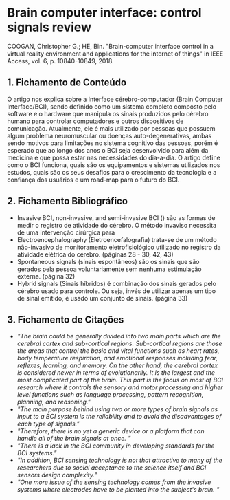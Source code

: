 # Brain computer interface: control signals review

COOGAN, Christopher G.; HE, Bin. "Brain-computer interface control in a virtual reality environment and applications for the internet of things" in IEEE Access, vol. 6, p. 10840-10849, 2018.

## 1. Fichamento de Conteúdo
O artigo nos explica sobre a Interface cérebro-computador (Brain Computer Interface/BCI), sendo definido como um sistema completo composto pelo software e o hardware que manipula os sinais produzidos pelo cérebro humano para controlar computadores e outros dispositivos de comunicação. Atualmente, ele é mais utilizado por pessoas que possuem algum problema neuromuscular ou doenças auto-degenerativas, ambas sendo motivos para limitações no sistema cognitivo das pessoas, porém é esperado que ao longo dos anos o BCI seja desenvolvido para além da medicina e que possa estar nas necessidades do dia-a-dia. O artigo define como o BCI funciona, quais são os equipamentos e sistemas utilizados nos estudos, quais são os seus desafios para o crescimento da tecnologia e a confiança dos usuários e um road-map para o futuro do BCI.

## 2. Fichamento Bibliográfico
* Invasive BCI, non-invasive, and semi-invasive BCI () são as formas de medir o registro de atividade do cérebro. O método invaviso necessita de uma intervenção cirúrgica para 
* Electroencephalography (Eletroencefalografia) trata-se de um método não-invasivo de monitoramento eletrofisiológico utilizado no registro da atividade elétrica do cérebro. (páginas 28 - 30, 42, 43)
* Spontaneous signals (sinais espontâneos) são os sinais que são gerados pela pessoa voluntariamente sem nenhuma estimulação externa. (página 32)
* Hybrid signals (Sinais híbridos) é combinação dos sinais gerados pelo cérebro usado para controle. Ou seja, invés de utilizar apenas um tipo de sinal emitido, é usado um conjunto de sinais. (página 33)

## 3. Fichamento de Citações
* _"The brain could be generally divided into two main parts which are the cerebral cortex and sub-cortical regions. Sub-cortical regions are those the areas that control the basic and vital functions such as heart rates, body temperature respiration, and emotional responses including fear, reflexes, learning, and memory. On the other hand, the cerebral cortex is considered newer in terms of evolutionarily. It is the largest and the most complicated part of the brain. This part is the focus on most of BCI research where it controls the sensory and motor processing and higher level functions such as language processing, pattern recognition, planning, and reasoning."_
* _"The main purpose behind using two or more types of brain signals as input to a BCI system is the reliability and to avoid the disadvantages of each type of signals."_
* _"Therefore, there is no yet a generic device or a platform that can handle all of the brain signals at once. "_
* _"There is a lack in the BCI community in developing standards for the BCI systems."_
* _"In addition, BCI sensing technology is not that attractive to many of the researchers due to social acceptance to the science itself and BCI sensors design complexity."_
* _"One more issue of the sensing technology comes from the invasive systems where electrodes have to be planted into the subject's brain. "_

